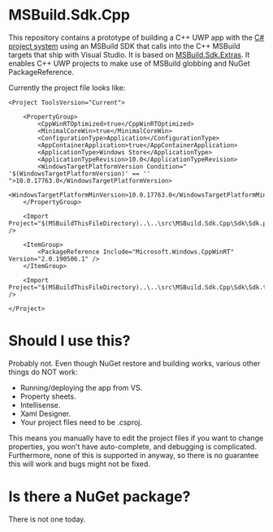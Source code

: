 # MSBuild.Sdk.Cpp

This repository contains a prototype of building a C++ UWP app with the [C# project system](https://github.com/dotnet/project-system) using an MSBuild SDK that calls into the C++ MSBuild targets that ship with Visual Studio. It is based on [MSBuild.Sdk.Extras](https://github.com/onovotny/MSBuildSdkExtras). It enables C++ UWP projects to make use of MSBuild globbing and NuGet PackageReference.

Currently the project file looks like:

```msbuild
<Project ToolsVersion="Current">

    <PropertyGroup>
        <CppWinRTOptimized>true</CppWinRTOptimized>
        <MinimalCoreWin>true</MinimalCoreWin>
        <ConfigurationType>Application</ConfigurationType>
        <AppContainerApplication>true</AppContainerApplication>
        <ApplicationType>Windows Store</ApplicationType>
        <ApplicationTypeRevision>10.0</ApplicationTypeRevision>
        <WindowsTargetPlatformVersion Condition=" '$(WindowsTargetPlatformVersion)' == '' ">10.0.17763.0</WindowsTargetPlatformVersion>
        <WindowsTargetPlatformMinVersion>10.0.17763.0</WindowsTargetPlatformMinVersion>
    </PropertyGroup>

    <Import Project="$(MSBuildThisFileDirectory)..\..\src\MSBuild.Sdk.Cpp\Sdk\Sdk.props" />

    <ItemGroup>
        <PackageReference Include="Microsoft.Windows.CppWinRT" Version="2.0.190506.1" />
    </ItemGroup>

    <Import Project="$(MSBuildThisFileDirectory)..\..\src\MSBuild.Sdk.Cpp\Sdk\Sdk.targets" />

</Project>
```

# Should I use this?

Probably not. Even though NuGet restore and building works, various other things do NOT work:
- Running/deploying the app from VS.
- Property sheets.
- Intellisense.
- Xaml Designer.
- Your project files need to be .csproj.

This means you manually have to edit the project files if you want to change properties, you won't have auto-complete, and debugging is complicated. Furthermore, none of this is supported in anyway, so there is no guarantee this will work and bugs might not be fixed.

# Is there a NuGet package?

There is not one today.